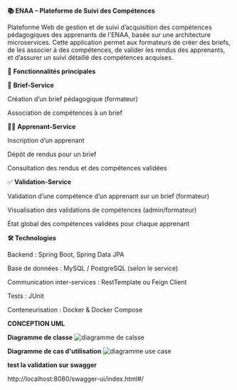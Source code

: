 
**📚 ENAA – Plateforme de Suivi des Compétences**

Plateforme Web de gestion et de suivi d’acquisition des compétences pédagogiques des apprenants de l'ENAA, basée sur une architecture microservices. Cette application permet aux formateurs de créer des briefs, de les associer à des compétences, de valider les rendus des apprenants, et d’assurer un suivi détaillé des compétences acquises.

🚀 **Fonctionnalités principales**

🎯 **Brief-Service**

Création d’un brief pédagogique (formateur)

Association de compétences à un brief

👨‍🎓 **Apprenant-Service**

Inscription d’un apprenant

Dépôt de rendus pour un brief

Consultation des rendus et des compétences validées

✅ **Validation-Service**

Validation d’une compétence d’un apprenant sur un brief (formateur)

Visualisation des validations de compétences (admin/formateur)

État global des compétences validées pour chaque apprenant

**🛠️ Technologies**

Backend : Spring Boot, Spring Data JPA

Base de données : MySQL / PostgreSQL (selon le service)

Communication inter-services : RestTemplate ou Feign Client

Tests : JUnit

Conteneurisation : Docker & Docker Compose




**CONCEPTION UML**

**Diagramme de classe**
![diagramme de calsse](UML/Capture%20d'écran%202025-07-07%20151244.png)

**Diagramme de cas d'utilisation**
![diagramme use case](UML/Capture%20d'écran%202025-07-08%20094810.png)


**test la validation sur swagger**

http://localhost:8080/swagger-ui/index.html#/




